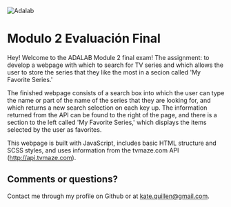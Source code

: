 ![Adalab](https://beta.adalab.es/resources/images/adalab-logo-155x61-bg-white.png)

# Modulo 2 Evaluación Final
Hey! Welcome to the ADALAB Module 2 final exam! The assignment: to develop a webpage with which to search for TV series and which allows the user to store the series that they like the most in a secion called 'My Favorite Series.'

The finished webpage consists of a search box into which the user can type the name or part of the name of the series that they are looking for, and which returns a new search selection on each key up. The information returned from the API can be found to the right of the page, and there is a section to the left called 'My Favorite Series,' which displays the items selected by the user as favorites.

This webpage is built with JavaScript, includes basic HTML structure and SCSS styles, and uses information from the tvmaze.com API (http://api.tvmaze.com).  


## Comments or questions?
Contact me through my profile on Github or at kate.quillen@gmail.com.
